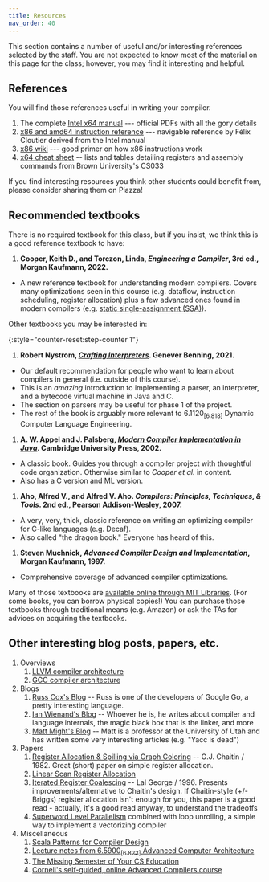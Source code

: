 ```yaml
---
title: Resources
nav_order: 40
---
```


This section contains a number of useful and/or interesting references selected by the staff. You are not expected to know most of the material on this page for the class; however, you may find it interesting and helpful.

## References

You will find those references useful in writing your compiler.

1. The complete [Intel x64 manual](https://www.intel.com/content/www/us/en/developer/articles/technical/intel-sdm.html) --- official PDFs with all the gory details
1. [x86 and amd64 instruction reference](https://www.felixcloutier.com/x86/) --- navigable reference by Félix Cloutier derived from the Intel manual
1. [x86 wiki](https://en.wikibooks.org/wiki/X86_Assembly/X86_Instructions) --- good primer on how x86 instructions work
1. [x64 cheat sheet](https://cs.brown.edu/courses/cs033/docs/guides/x64_cheatsheet.pdf) -- lists and tables detailing registers and assembly commands from Brown University's CS033

If you find interesting resources you think other students could benefit from, please consider sharing them on Piazza!


## Recommended textbooks

There is no required textbook for this class, but if you insist, we think this is a good reference textbook to have:

1. **Cooper, Keith D., and Torczon, Linda, _Engineering a Compiler_, 3rd ed., Morgan Kaufmann, 2022.**
  - A new reference textbook for understanding modern compilers. Covers many optimizations seen in this course (e.g. dataflow, instruction scheduling, register allocation) plus a few advanced ones found in modern compilers (e.g. [static single-assignment (SSA)][ssa]).

Other textbooks you may be interested in:

{:style="counter-reset:step-counter 1"}
1. **Robert Nystrom, [_Crafting Interpreters_](https://craftinginterpreters.com/). Genever Benning, 2021.**
  - Our default recommendation for people who want to learn about compilers in general (i.e. outside of this course).
  - This is an _amazing_ introduction to implementing a parser, an interpreter, and a bytecode virtual machine in Java and C.
  - The section on parsers may be useful for phase 1 of the project.
  - The rest of the book is arguably more relevant to 6.1120<sub>\[6.818\]</sub> Dynamic Computer Language Engineering.
1. **A. W. Appel and J. Palsberg, [_Modern Compiler Implementation in Java_][appel-java]. Cambridge University Press, 2002.**
  - A classic book. Guides you through a compiler project with thoughtful code organization. Otherwise similar to _Cooper et al._ in content.
  - Also has a C version and ML version.
1. **Aho, Alfred V., and Alfred V. Aho. _Compilers: Principles, Techniques, & Tools_. 2nd ed., Pearson Addison-Wesley, 2007.**
  - A very, very, thick, classic reference on writing an optimizing compiler for C-like languages (e.g. Decaf).
  - Also called "the dragon book." Everyone has heard of this.
1. **Steven Muchnick, _Advanced Compiler Design and Implementation_, Morgan Kaufmann, 1997.**
  - Comprehensive coverage of advanced compiler optimizations.

Many of those textbooks are [available online through MIT Libraries][mitlib]. (For some books, you can borrow physical copies!) You can purchase those textbooks through traditional means (e.g. Amazon) or ask the TAs for advices on acquiring the textbooks.

[appel-java]: https://www.cs.princeton.edu/~appel/modern/java/
[ssa]: https://en.wikipedia.org/wiki/Static_single-assignment_form
[mitlib]: https://libraries.mit.edu/

## Other interesting blog posts, papers, etc.

1. Overviews
    1. [LLVM compiler architecture](http://www.aosabook.org/en/llvm.html)
    1. [GCC compiler architecture](http://en.wikibooks.org/wiki/GNU_C_Compiler_Internals/GNU_C_Compiler_Architecture)
1. Blogs
    1. [Russ Cox's Blog](http://research.swtch.com/) -- Russ is one of the developers of Google Go, a pretty interesting language.
    1. [Ian Wienand's Blog](http://www.technovelty.org/) -- Whoever he is, he writes about compiler and language internals, the magic black box that is the linker, and more
    1. [Matt Might's Blog](http://matt.might.net/articles/) -- Matt is a professor at the University of Utah and has written some very interesting articles (e.g. "Yacc is dead")
1. Papers
    1. [Register Allocation & Spilling via Graph Coloring](http://dl.acm.org/citation.cfm?id=806984) -- G.J. Chaitin / 1982. Great (short) paper on simple register allocation.
    1. [Linear Scan Register Allocation](https://dl.acm.org/citation.cfm?id=330250)
    1. [Iterated Register Coalescing](http://dl.acm.org/citation.cfm?id=229546) -- Lal George / 1996. Presents improvements/alternative to Chaitin's design. If Chaitin-style (+/-Briggs) register allocation isn't enough for you, this paper is a good read - actually, it's a good read anyway, to understand the tradeoffs
    1. [Superword Level Parallelism](http://dl.acm.org/citation.cfm?id=358438) combined with loop unrolling, a simple way to implement a vectorizing compiler
1. Miscellaneous
    1. [Scala Patterns for Compiler Design](https://gist.github.com/rcoh/4992969)
    1. [Lecture notes from 6.5900<sub>\[6.823\]</sub> Advanced Computer Architecture](http://csg.csail.mit.edu/6.823)
    1. [The Missing Semester of Your CS Education](https://missing.csail.mit.edu/2020/)
    1. [Cornell's self-guided, online Advanced Compilers course](https://www.cs.cornell.edu/courses/cs6120/2020fa/self-guided/)
